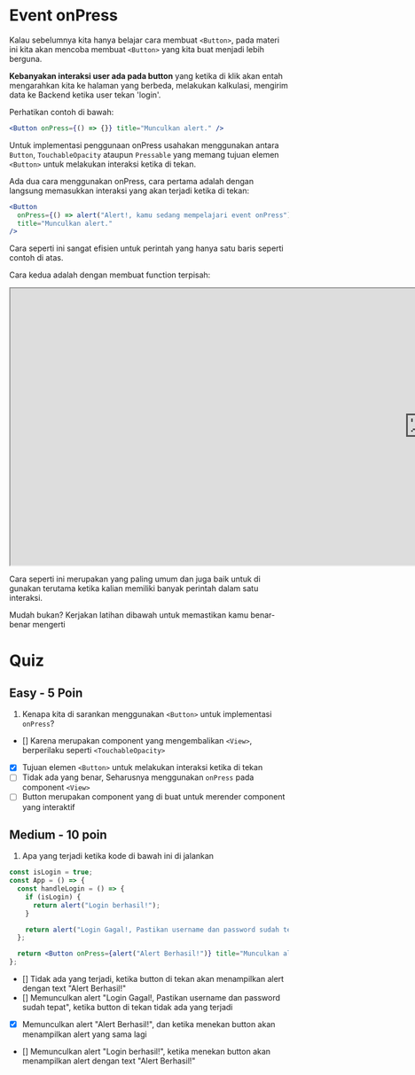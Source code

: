 # Event onPress

<!-- ![Init React](../../Assets/Materi/State/calculator.gif). -->

Kalau sebelumnya kita hanya belajar cara membuat `<Button>`, pada materi ini kita akan mencoba membuat `<Button>` yang kita buat menjadi lebih berguna.

**Kebanyakan interaksi user ada pada button** yang ketika di klik akan entah mengarahkan kita ke halaman yang berbeda, melakukan kalkulasi, mengirim data ke Backend ketika user tekan 'login'.

Perhatikan contoh di bawah:

```jsx
<Button onPress={() => {}} title="Munculkan alert." />
```

Untuk implementasi penggunaan onPress usahakan menggunakan antara `Button`, `TouchableOpacity` ataupun `Pressable` yang memang tujuan elemen `<Button>` untuk melakukan interaksi ketika di tekan.

Ada dua cara menggunakan onPress, cara pertama adalah dengan langsung memasukkan interaksi yang akan terjadi ketika di tekan:

```jsx
<Button
  onPress={() => alert("Alert!, kamu sedang mempelajari event onPress")}
  title="Munculkan alert."
/>
```

Cara seperti ini sangat efisien untuk perintah yang hanya satu baris seperti contoh di atas.

Cara kedua adalah dengan membuat function terpisah:

<div style="width: 800px;position:relative;overflow-x:auto">
<iframe src="https://snack.expo.dev/@doltons/handle-onpress" height="500" width="1500"></iframe>
</div>

Cara seperti ini merupakan yang paling umum dan juga baik untuk di gunakan terutama ketika kalian memiliki banyak perintah dalam satu interaksi.

Mudah bukan? Kerjakan latihan dibawah untuk memastikan kamu benar-benar mengerti

# Quiz

## Easy - 5 Poin

1. Kenapa kita di sarankan menggunakan `<Button>` untuk implementasi `onPress`?

- [] Karena merupakan component yang mengembalikan `<View>`, berperilaku seperti `<TouchableOpacity>`
- [x] Tujuan elemen `<Button>` untuk melakukan interaksi ketika di tekan
- [ ] Tidak ada yang benar, Seharusnya menggunakan `onPress` pada component `<View>`
- [ ] Button merupakan component yang di buat untuk merender component yang interaktif

## Medium - 10 poin

1. Apa yang terjadi ketika kode di bawah ini di jalankan

```jsx
const isLogin = true;
const App = () => {
  const handleLogin = () => {
    if (isLogin) {
      return alert("Login berhasil!");
    }

    return alert("Login Gagal!, Pastikan username dan password sudah tepat");
  };

  return <Button onPress={alert("Alert Berhasil!")} title="Munculkan alert" />;
};
```

- [] Tidak ada yang terjadi, ketika button di tekan akan menampilkan alert dengan text "Alert Berhasil!"
- [] Memunculkan alert "Login Gagal!, Pastikan username dan password sudah tepat", ketika button di tekan tidak ada yang terjadi
- [x] Memunculkan alert "Alert Berhasil!", dan ketika menekan button akan menampilkan alert yang sama lagi
- [] Memunculkan alert "Login berhasil!", ketika menekan button akan menampilkan alert dengan text "Alert Berhasil!"

